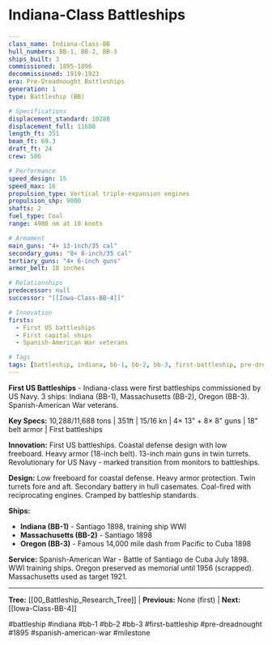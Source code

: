 # Indiana-Class Battleships

```yaml
---
class_name: Indiana-Class-BB
hull_numbers: BB-1, BB-2, BB-3
ships_built: 3
commissioned: 1895-1896
decommissioned: 1919-1923
era: Pre-Dreadnought Battleships
generation: 1
type: Battleship (BB)

# Specifications
displacement_standard: 10288
displacement_full: 11688
length_ft: 351
beam_ft: 69.3
draft_ft: 24
crew: 586

# Performance
speed_design: 15
speed_max: 16
propulsion_type: Vertical triple-expansion engines
propulsion_shp: 9000
shafts: 2
fuel_type: Coal
range: 4900 nm at 10 knots

# Armament
main_guns: "4× 13-inch/35 cal"
secondary_guns: "8× 8-inch/35 cal"
tertiary_guns: "4× 6-inch guns"
armor_belt: 18 inches

# Relationships
predecessor: null
successor: "[[Iowa-Class-BB-4]]"

# Innovation
firsts:
  - First US battleships
  - First capital ships
  - Spanish-American War veterans

# Tags
tags: [battleship, indiana, bb-1, bb-2, bb-3, first-battleship, pre-dreadnought, 1895, spanish-american-war, milestone]
---
```

**First US Battleships** - Indiana-class were first battleships commissioned by US Navy. 3 ships: Indiana (BB-1), Massachusetts (BB-2), Oregon (BB-3). Spanish-American War veterans.

**Key Specs:** 10,288/11,688 tons | 351ft | 15/16 kn | 4× 13" + 8× 8" guns | 18" belt armor | First battleships

**Innovation:** First US battleships. Coastal defense design with low freeboard. Heavy armor (18-inch belt). 13-inch main guns in twin turrets. Revolutionary for US Navy - marked transition from monitors to battleships.

**Design:** Low freeboard for coastal defense. Heavy armor protection. Twin turrets fore and aft. Secondary battery in hull casemates. Coal-fired with reciprocating engines. Cramped by battleship standards.

**Ships:**
- **Indiana (BB-1)** - Santiago 1898, training ship WWI
- **Massachusetts (BB-2)** - Santiago 1898
- **Oregon (BB-3)** - Famous 14,000 mile dash from Pacific to Cuba 1898

**Service:** Spanish-American War - Battle of Santiago de Cuba July 1898. WWI training ships. Oregon preserved as memorial until 1956 (scrapped). Massachusetts used as target 1921.

---
**Tree:** [[00_Battleship_Research_Tree]] | **Previous:** None (first) | **Next:** [[Iowa-Class-BB-4]]

#battleship #indiana #bb-1 #bb-2 #bb-3 #first-battleship #pre-dreadnought #1895 #spanish-american-war #milestone
